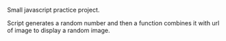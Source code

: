 Small javascript practice project.

Script generates a random number and then a function combines it with url of image to display a random image.
